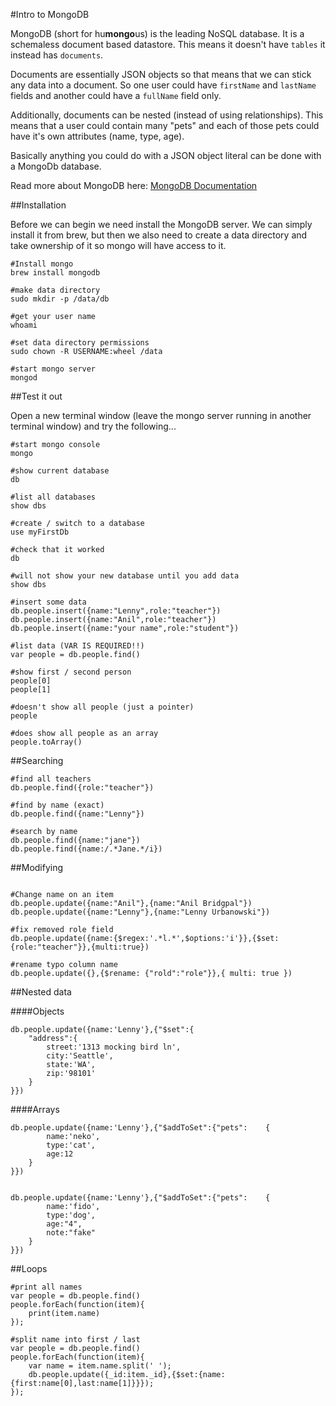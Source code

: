 #Intro to MongoDB

MongoDB (short for hu**mongo**us) is the leading NoSQL database. It is a schemaless document based datastore. This means it doesn't have `tables` it instead has `documents`.

Documents are essentially JSON objects so that means that we can stick any data into a document. So one user could have `firstName` and `lastName` fields and another could have a `fullName` field only.

Additionally, documents can be nested (instead of using relationships). This means that a user could contain many "pets" and each of those pets could have it's own attributes (name, type, age).

Basically anything you could do with a JSON object literal can be done with a MongoDb database.

Read more about MongoDB here: [MongoDB Documentation](http://docs.mongodb.org/manual/)


##Installation

Before we can begin we need install the MongoDB server. We can simply install it from brew, but then we also need to create a data directory and take ownership of it so mongo will have access to it.

```
#Install mongo
brew install mongodb

#make data directory
sudo mkdir -p /data/db

#get your user name
whoami

#set data directory permissions
sudo chown -R USERNAME:wheel /data

#start mongo server
mongod

```

##Test it out

Open a new terminal window (leave the mongo server running in another terminal window) and try the following...

```
#start mongo console
mongo

#show current database
db

#list all databases
show dbs

#create / switch to a database
use myFirstDb

#check that it worked
db

#will not show your new database until you add data
show dbs

#insert some data
db.people.insert({name:"Lenny",role:"teacher"})
db.people.insert({name:"Anil",role:"teacher"})
db.people.insert({name:"your name",role:"student"})

#list data (VAR IS REQUIRED!!)
var people = db.people.find()

#show first / second person
people[0]
people[1]

#doesn't show all people (just a pointer)
people

#does show all people as an array
people.toArray()
```

##Searching

```
#find all teachers
db.people.find({role:"teacher"})

#find by name (exact)
db.people.find({name:"Lenny"})

#search by name
db.people.find({name:"jane"})
db.people.find({name:/.*Jane.*/i})
```

##Modifying

```

#Change name on an item
db.people.update({name:"Anil"},{name:"Anil Bridgpal"})
db.people.update({name:"Lenny"},{name:"Lenny Urbanowski"})

#fix removed role field
db.people.update({name:{$regex:'.*l.*',$options:'i'}},{$set:{role:"teacher"}},{multi:true})

#rename typo column name
db.people.update({},{$rename: {"rold":"role"}},{ multi: true })
```

##Nested data


####Objects

```
db.people.update({name:'Lenny'},{"$set":{
    "address":{
        street:'1313 mocking bird ln',
        city:'Seattle',
        state:'WA',
        zip:'98101'
    }
}})
```


####Arrays

```
db.people.update({name:'Lenny'},{"$addToSet":{"pets":    {
        name:'neko',
        type:'cat',
        age:12
    }
}})


db.people.update({name:'Lenny'},{"$addToSet":{"pets":    {
        name:'fido',
        type:'dog',
        age:"4",
        note:"fake"
    }
}})

```


##Loops

```
#print all names
var people = db.people.find()
people.forEach(function(item){
    print(item.name)
});

#split name into first / last
var people = db.people.find()
people.forEach(function(item){
    var name = item.name.split(' ');
    db.people.update({_id:item._id},{$set:{name:{first:name[0],last:name[1]}}});
});

```

